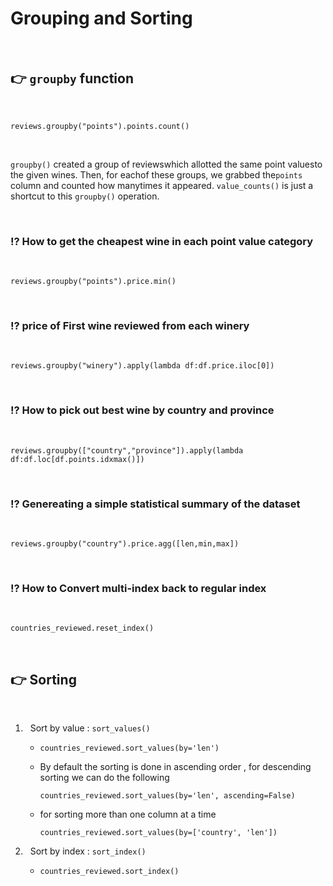# Grouping and Sorting

<br>

## 👉 `groupby` function

<br>

   ```
   reviews.groupby("points").points.count()
   ```

<br>

`groupby()` created a group of reviewswhich     allotted the same point valuesto the given     wines. Then, for eachof these groups, we     grabbed the`points` column and counted how     manytimes it appeared. `value_counts()` is   just a shortcut to this `groupby()`     operation.

<br>

### ⁉️ How to get the cheapest wine in each point value category
<br>

```
reviews.groupby("points").price.min()
```

<br>

### ⁉️ price of First wine reviewed from each winery
<br>

```
reviews.groupby("winery").apply(lambda df:df.price.iloc[0])
```
<br>

### ⁉️ How to pick out best wine by country and province
<br>

```
reviews.groupby(["country","province"]).apply(lambda df:df.loc[df.points.idxmax()])
```

<br>

### ⁉️ Genereating a simple statistical summary of the dataset
<br>

```
reviews.groupby("country").price.agg([len,min,max])
```

<br>

### ⁉️ How to Convert multi-index back to regular index
<br>

```
countries_reviewed.reset_index()
```


<br>

## 👉 Sorting

<br>

1. &nbsp; Sort by value : `sort_values()`
    
    * 
       ```
       countries_reviewed.sort_values(by='len')
       ```

    * By default the sorting is done in ascending order , for descending sorting we can do the following

      ```
      countries_reviewed.sort_values(by='len', ascending=False)
      ```

    * for sorting more than one column at a time
       ```
       countries_reviewed.sort_values(by=['country', 'len'])
       ```

2. &nbsp; Sort by index : `sort_index()`

     * 
        ```
        countries_reviewed.sort_index()
        ```

